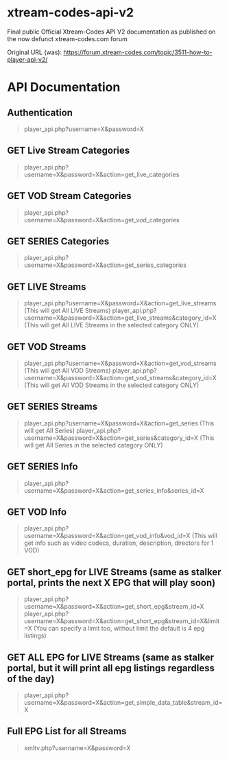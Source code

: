 # xtream-codes-api-v2
Final public Official Xtream-Codes API V2 documentation as published on the now defunct xtream-codes.com forum

Original URL (was):
https://forum.xtream-codes.com/topic/3511-how-to-player-api-v2/

# API Documentation

## Authentication

 > player_api.php?username=X&password=X

## GET Live Stream Categories

 > player_api.php?username=X&password=X&action=get_live_categories

## GET VOD Stream Categories

 > player_api.php?username=X&password=X&action=get_vod_categories

## GET SERIES Categories

 > player_api.php?username=X&password=X&action=get_series_categories

## GET LIVE Streams

 > player_api.php?username=X&password=X&action=get_live_streams (This will get All LIVE Streams)
 > player_api.php?username=X&password=X&action=get_live_streams&category_id=X (This will get All LIVE Streams in the selected category ONLY)

## GET VOD Streams
 
 > player_api.php?username=X&password=X&action=get_vod_streams (This will get All VOD Streams)
 > player_api.php?username=X&password=X&action=get_vod_streams&category_id=X (This will get All VOD Streams in the selected category ONLY)

## GET SERIES Streams

 > player_api.php?username=X&password=X&action=get_series (This will get All Series)
 > player_api.php?username=X&password=X&action=get_series&category_id=X (This will get All Series in the selected category ONLY)

## GET SERIES Info

> player_api.php?username=X&password=X&action=get_series_info&series_id=X

## GET VOD Info

> player_api.php?username=X&password=X&action=get_vod_info&vod_id=X (This will get info such as video codecs, duration, description, directors for 1 VOD)

## GET short_epg for LIVE Streams (same as stalker portal, prints the next X EPG that will play soon)
 
 > player_api.php?username=X&password=X&action=get_short_epg&stream_id=X
 > player_api.php?username=X&password=X&action=get_short_epg&stream_id=X&limit=X (You can specify a limit too, without limit the default is 4 epg listings)

## GET ALL EPG for LIVE Streams (same as stalker portal, but it will print all epg listings regardless of the day)

 > player_api.php?username=X&password=X&action=get_simple_data_table&stream_id=X

## Full EPG List for all Streams

 > xmltv.php?username=X&password=X
